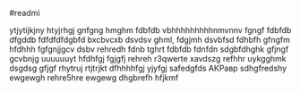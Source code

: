 #readmi

ytjytijkjny
htyjrhgj
gnfgng
hmghm
fdbfdb
vbhhhhhhhhhnmvnnv
fgngf
fdbfdb
dfgddb
fdfdfdfdgbfd
bxcbvcxb
dsvdsv
ghml,
fdgjmh
dsvbfsd
fdhbfh
gfngfm
hfdhhh
fgfgnjjgcv
dsbv
rehredh
fdnb
tghrt
fdbfdb
fdnfdn
sdgbfdhghk
gfjngf
gcvbnjg
uuuuuuyt
hfdhfgj
fgjgfj
rehreh
r3qwerte
xavdszg
refhhr
uykgghmk
dsgdsg
gfjgf
rhytruj
rtjtrjkt
dfhhhhfgj
yjyfgj
safedgfds
АКРавр
sdhgfredshy
ewgewgh
rehre5hre
ewgewg
dhgbrefh
hfjkmf
